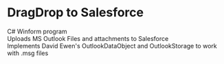 # DragDrop to Salesforce

C# Winform program  
Uploads MS Outlook Files and attachments to Salesforce  
Implements David Ewen's OutlookDataObject and OutlookStorage to work with .msg files
